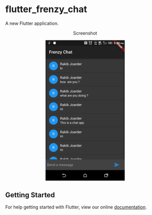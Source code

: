 # flutter_frenzy_chat

A new Flutter application.

<p align="center">
Screenshot
</p>
<p align="center">
  <img src="gitImage/1.jpg" width="250"/>
</p>


## Getting Started

For help getting started with Flutter, view our online
[documentation](https://flutter.io/).



